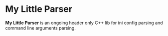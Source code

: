 # My Little Parser
**My Little Parser** is an ongoing header only C++ lib for ini config parsing and command line arguments parsing.
